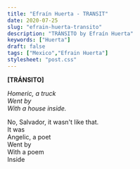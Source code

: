 ```yaml
---
title: "Efraín Huerta - TRANSIT"
date: 2020-07-25
slug: "efrain-huerta-transito"
description: "TRÁNSITO by Efraín Huerta"
keywords: ["Huerta"]
draft: false
tags: ["Mexico","Efrain Huerta"]
stylesheet: "post.css"
---
```


**[TRÁNSITO]**

*Homeric, a truck  
Went by  
With a house inside.*

No, Salvador, it wasn't like that.  
It was  
Angelic, a poet  
Went by  
With a poem  
Inside